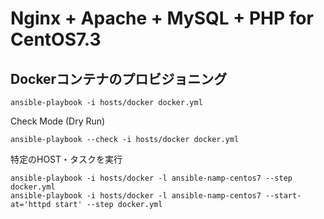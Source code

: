 # Nginx + Apache + MySQL + PHP for CentOS7.3

## Dockerコンテナのプロビジョニング

```
ansible-playbook -i hosts/docker docker.yml
```

Check Mode (Dry Run)

```
ansible-playbook --check -i hosts/docker docker.yml
```

特定のHOST・タスクを実行

```
ansible-playbook -i hosts/docker -l ansible-namp-centos7 --step docker.yml
ansible-playbook -i hosts/docker -l ansible-namp-centos7 --start-at='httpd start' --step docker.yml
```
